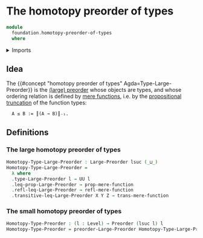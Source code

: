 # The homotopy preorder of types

```agda
module
  foundation.homotopy-preorder-of-types
  where
```

<details><summary>Imports</summary>

```agda
open import foundation.dependent-pair-types
open import foundation.empty-types
open import foundation.identity-types
open import foundation.mere-functions
open import foundation.propositional-truncations
open import foundation.propositions
open import foundation.sets
open import foundation.universe-levels

open import order-theory.large-preorders
open import order-theory.posets
open import order-theory.preorders
```

</details>

## Idea

The {{#concept "homotopy preorder of types" Agda=Type-Large-Preorder}} is the
[(large) preorder](order-theory.large-preorders.md) whose objects are types, and
whose ordering relation is defined by
[mere functions](foundation.mere-functions.md), i.e. by the
[propositional truncation](foundation.propositional-truncations.md) of the
function types:

```text
  A ≤ B := ║(A → B)║₋₁.
```

## Definitions

### The large homotopy preorder of types

```agda
Homotopy-Type-Large-Preorder : Large-Preorder lsuc (_⊔_)
Homotopy-Type-Large-Preorder =
  λ where
  .type-Large-Preorder l → UU l
  .leq-prop-Large-Preorder → prop-mere-function
  .refl-leq-Large-Preorder → refl-mere-function
  .transitive-leq-Large-Preorder X Y Z → trans-mere-function
```

### The small homotopy preorder of types

```agda
Homotopy-Type-Preorder : (l : Level) → Preorder (lsuc l) l
Homotopy-Type-Preorder = preorder-Large-Preorder Homotopy-Type-Large-Preorder
```
